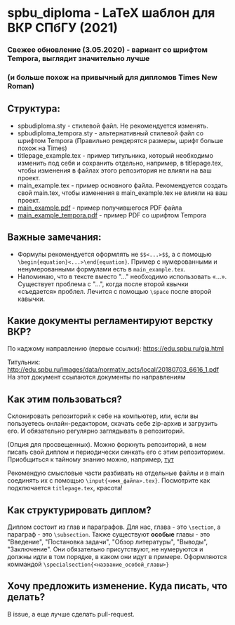 # spbu_diploma - LaTeX шаблон для ВКР СПбГУ (2021)

### Свежее обновление (3.05.2020) - вариант со шрифтом Tempora, выглядит значительно лучше
### (и больше похож на привычный для дипломов Times New Roman)

## Cтруктура:

* spbudiploma.sty - стилевой файл. Не рекомендуется изменять.
* spbudiploma_tempora.sty - aльтернативный стилевой файл со шрифтом Tempora (Правильно рендерятся размеры, шрифт больше похож на Times)
* titlepage_example.tex - пример титульника, который необходимо изменить под себя и сохранить отдельно, например, в titlepage.tex, чтобы изменения в файлах этого репозитория не влияли на ваш проект.
* main_example.tex - пример основного файла. Рекомендуется создать свой main.tex, чтобы изменения в main_example.tex не влияли на ваш проект.
* [main_example.pdf](https://github.com/itonik/spbu_diploma/blob/master/main_example.pdf) - пример получившегося PDF файла
* [main_example_tempora.pdf](https://github.com/itonik/spbu_diploma/blob/master/main_example_tempora.pdf) - пример PDF со шрифтом Tempora

## Важные замечания:

* Формулы рекомендуется оформлять не `$$<...>$$`, а с помощью `\begin{equation}<...>\end{equation}`. Пример с нумерованными и ненумерованными формулами есть в `main_example.tex`.
* Напоминаю, что в тексте вместо "..." необходимо использовать «...». Существует проблема с "...", когда после второй квычки «съедается» проблел. Лечится с помощью `\space` после второй кавычки.

## Какие документы регламентируют верстку ВКР?
По каджому направлению (первые ссылки):
https://edu.spbu.ru/gia.html

Титульник: http://edu.spbu.ru/images/data/normativ_acts/local/20180703_6616_1.pdf
На этот документ ссылаются документы по направлениям

## Как этим пользоваться?
Склонировать репозиторий к себе на компьютер, или, если вы пользуетесь онлайн-редактором,
скачать себе zip-архив и загрузить его. И обязательно регулярно заглядывать в репозиторий.

(Опция для просвещенных).
Можно форкнуть репозиторий, в нем писать свой диплом и периодически синкать его
с этим репозиторием.
Приобщиться к тайному знанию можно, например,
[тут](https://help.github.com/en/articles/syncing-a-fork)

Рекомендую смысловые части разбивать на отдельные файлы и в main соединять их с помощью
`\input{<имя_файла>.tex}`. Посмотрите как подключается `titlepage.tex`, красота!

## Как структурировать диплом?
Диплом состоит из глав и параграфов. Для нас, глава - это `\section`, а параграф - это `\subsection`.
Также существуют **особые** главы - это "Введение", "Постановка задачи", "Обзор литературы",
"Выводы", "Заключение". Они обязательно присутствуют, не нумеруются и должны идти в том порядке, в
каком они идут в примере. Оформляются коммандой `\specialsection{<название_особой_главы>}`

## Хочу предложить изменение. Куда писать, что делать?
В issue, а еще лучше сделать pull-request.
